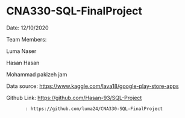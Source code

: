 # CNA330-SQL-FinalProject

Date: 12/10/2020

Team Members:

Luma Naser

Hasan Hasan

Mohammad pakizeh jam

Data source: https://www.kaggle.com/lava18/google-play-store-apps

Github Link: https://github.com/Hasan-93/SQL-Project

           : https://github.com/luma24/CNA330-SQL-FinalProject
